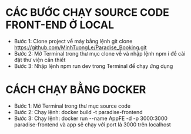 # CÁC BƯỚC CHẠY SOURCE CODE FRONT-END Ở LOCAL

- Bước 1: Clone project về máy bằng lệnh git clone https://github.com/MinhTuongLe/Paradise_Booking.git
- Bước 2: Mở Terminal trong thư mục clone về và nhập lệnh npm i để cài đặt thư viện cần thiết
- Bước 3: Nhập lệnh npm run dev trong Terminal để chạy ứng dụng

# CÁCH CHẠY BẰNG DOCKER
- Bước 1: Mở Terminal trong thư mục source code
- Bước 2: Chạy lệnh: docker build -t paradise-frontend
- Bước 3: Chạy lệnh: docker run --name AppFE -d -p 3000:3000 paradise-frontend và app sẽ chạy với port là 3000 trên localhost
